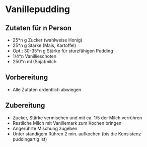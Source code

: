 # Vanillepudding
## Zutaten für n Person- 25\*n g Zucker (wahlweise Honig)- 25\*n g Stärke (Mais, Kartoffel)- Opt.: 30-35\*n g Stärke für sturzfähigen Pudding- 1/4\*n Vanillieschoten- 250*n ml (Soja)milch## Vorbereitung- Alle Zutaten ordentlich abwiegen## Zubereitung- Zucker, Stärke vermischen und mit ca. 1/5 der Milch verrühren- Restliche Milch mit Vanillemark zum Kochen bringen- Angerührte Mischung zugeben- Unter ständigem Rühren 2 min. aufkochen (bis die Konsistenz puddingartig ist)